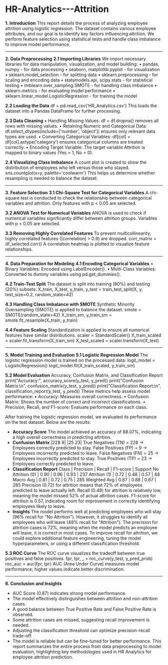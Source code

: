 # HR-Analytics---Attrition

**1. Introduction**
This report details the process of analyzing employee attrition using logistic regression. The dataset contains various employee attributes, and our goal is to identify key factors influencing attrition. We perform feature selection using statistical tests and handle class imbalance to improve model performance.
________________________________________
**2. Data Preprocessing**
**2.1 Importing Libraries**
We import necessary libraries for data manipulation, visualization, and model building:
•	pandas, numpy - for data processing
•	seaborn, matplotlib.pyplot - for visualization
•	sklearn.model_selection - for splitting data
•	sklearn.preprocessing - for scaling and encoding data
•	statsmodels.api, scipy.stats - for statistical testing
•	imblearn.over_sampling.SMOTE - for handling class imbalance
•	sklearn.metrics - for evaluating model performance
•	sklearn.linear_model.LogisticRegression - for training the model

**2.2 Loading the Data**
 df = pd.read_csv('HR_Analytics.csv')
This loads the dataset into a Pandas DataFrame for further processing.

**2.3 Data Cleaning**
•	Handling Missing Values: df = df.dropna() removes all rows with missing values.
•	Retaining Numeric and Categorical Data: df.select_dtypes(include=['number', 'object']) ensures only relevant data types are used.
•	Converting Categorical Variables: df[col] = df[col].astype('category') ensures categorical columns are treated correctly.
•	Encoding Target Variable: The target variable Attrition is mapped to binary values (Yes = 1, No = 0).

**2.4 Visualizing Class Imbalance**
A count plot is created to show the distribution of employees who left versus those who stayed.
sns.countplot(x=y, palette='coolwarm')
This helps us determine whether resampling is needed to balance the dataset.
________________________________________
**3. Feature Selection**
**3.1 Chi-Square Test for Categorical Variables**
A chi-square test is conducted to check the relationship between categorical variables and attrition. Only features with p < 0.05 are selected.

**3.2 ANOVA Test for Numerical Variables**
ANOVA is used to check if numerical variables significantly differ between attrition groups. Variables with p < 0.05 are selected.

**3.3 Removing Highly Correlated Features**
To prevent multicollinearity, highly correlated features (|correlation| > 0.9) are dropped.
corr_matrix = df_selected.corr()
A correlation heatmap is plotted to visualize feature relationships.
________________________________________
**4. Data Preparation for Modeling**
**4.1 Encoding Categorical Variables**
•	Binary Variables: Encoded using LabelEncoder().
•	Multi-Class Variables: Converted to dummy variables using pd.get_dummies().

**4.2 Train-Test Split**
The dataset is split into training (80%) and testing (20%) subsets:
X_train, X_test, y_train, y_test = train_test_split(X, y, test_size=0.2, random_state=42)

**4.3 Handling Class Imbalance with SMOTE**
Synthetic Minority Oversampling (SMOTE) is applied to balance the dataset.
smote = SMOTE(random_state=42)
X_train_sm, y_train_sm = smote.fit_resample(X_train, y_train)

**4.4 Feature Scaling**
Standardization is applied to ensure all numerical features have similar distributions.
scaler = StandardScaler()
X_train_scaled = scaler.fit_transform(X_train_sm)
X_test_scaled = scaler.transform(X_test)
________________________________________
**5. Model Training and Evaluation**
**5.1 Logistic Regression Model**
The logistic regression model is trained on the processed data:
logit_model = LogisticRegression()
logit_model.fit(X_train_scaled, y_train_sm)

**5.2 Model Evaluation**
Accuracy, Confusion Matrix, and Classification Report
print("Accuracy:", accuracy_score(y_test, y_pred))
print("Confusion Matrix:\n", confusion_matrix(y_test, y_pred))
print("Classification Report:\n", classification_report(y_test, y_pred))
These metrics help assess model performance:
•	Accuracy: Measures overall correctness.
•	Confusion Matrix: Shows the number of correct and incorrect classifications.
•	Precision, Recall, and F1-score: Evaluate performance on each class.

After training the logistic regression model, we evaluated its performance on the test dataset. Below are the results:

- **Accuracy Score**
The model achieved an accuracy of 88.07%, indicating a high overall correctness in predicting attrition.
- **Confusion Matrix**
  |228  9|
  |25  23|
True Negatives (TN) = 228 → Employees correctly predicted to stay.
False Positives (FP) = 9 → Employees incorrectly predicted to leave.
False Negatives (FN) = 25 → Employees incorrectly predicted to stay.
True Positives (TP) = 23 → Employees correctly predicted to leave.
- **Classification Report**
  Class	              |	Precision	|  Recall   |    F1-score	 |  Support
  No Attrition (0)    |   0.90	  |   0.96	  |    0.93	     |    237
  Attrition (1)       |   0.72	  |   0.48	  |    0.57	     |    48
  Macro Avg           |	  0.81	  |   0.72	  |    0.75	     |    285
  Weighted Avg	      |   0.87    |	  0.88	  |    0.87	     |    285
Precision (0.72) for attrition means that 72% of employees predicted to leave actually left.
Recall (0.48) for attrition is relatively low, meaning the model missed 52% of actual attrition cases.
F1-score for attrition is 0.57, indicating room for improvement in correctly identifying employees likely to leave.
- **Insights**
The model performs well at predicting employees who will stay (96% recall for "No Attrition").
However, it struggles to identify all employees who will leave (48% recall for "Attrition").
The precision for attrition cases is 72%, meaning when the model predicts an employee will leave, it is correct in most cases.
To improve recall for attrition, we could explore additional feature engineering, tuning the model hyperparameters, or using a different classification threshold.

**5.3 ROC Curve**
The ROC curve visualizes the tradeoff between true positives and false positives.
fpr, tpr, _ = roc_curve(y_test, y_pred_prob)
roc_auc = auc(fpr, tpr)
AUC (Area Under Curve) measures model performance; higher values indicate better discrimination.
________________________________________
**6. Conclusion and Insights**
- AUC Score (0.87) indicates strong model performance.
- The model effectively distinguishes between attrition and non-attrition cases.
- A good balance between True Positive Rate and False Positive Rate is observed.
- Some attrition cases are missed, suggesting recall improvement is needed.
- Adjusting the classification threshold can optimize precision-recall trade-off.
- The model is reliable but can be fine-tuned for better performance.
This report summarizes the entire process from data preprocessing to model evaluation, highlighting key methodologies used in HR Analytics for employee attrition prediction.
